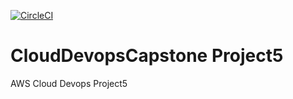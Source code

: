 [![CircleCI](https://dl.circleci.com/status-badge/img/gh/huyaqdev/Final_Capstone_Project5/tree/main.svg?style=svg)](https://dl.circleci.com/status-badge/redirect/gh/huyaqdev/Final_Capstone_Project5/tree/main)

# CloudDevopsCapstone Project5
AWS Cloud Devops Project5



